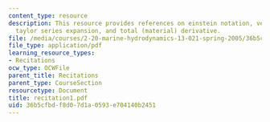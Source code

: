 ```yaml
---
content_type: resource
description: This resource provides references on einstein notation, vector Calculus,
  taylor series expansion, and total (material) derivative.
file: /media/courses/2-20-marine-hydrodynamics-13-021-spring-2005/36b5cfbdf8d07d1a0593e704140b2451_recitation1.pdf
file_type: application/pdf
learning_resource_types:
- Recitations
ocw_type: OCWFile
parent_title: Recitations
parent_type: CourseSection
resourcetype: Document
title: recitation1.pdf
uid: 36b5cfbd-f8d0-7d1a-0593-e704140b2451
---
```


